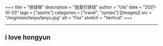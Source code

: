 +++
title = "排球隊"
description = "我愛打排球"
author = "Ula"
date = "2021-10-03"
tags = ["sports"]
categories = ["travel", "syntax"]
[[images]]
  src = "/img/main/lanyu/lanyu.jpg"
  alt = "Fox"
  stretch = "Vertical"
+++


---


## i  love hongyun
